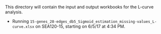 This directory will contain the input and output workbooks for the L-curve analysis.
* Running `15-genes_28-edges_db5_Sigmoid_estimation_missing-values_L-curve.xlsx` on SEA120-15, starting on 6/5/17 at 4:34 PM.
